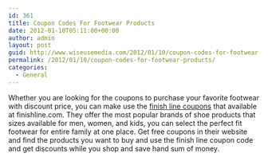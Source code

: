 ```yaml
---
id: 361
title: Coupon Codes For Footwear Products
date: 2012-01-10T05:11:00+00:00
author: admin
layout: post
guid: http://www.wiseusemedia.com/2012/01/10/coupon-codes-for-footwear-products/
permalink: /2012/01/10/coupon-codes-for-footwear-products/
categories:
  - General
---
```

Whether you are looking for the coupons to purchase your favorite footwear with discount price, you can make use the [finish line coupons](http://www.dropdowndeals.com/finish+line-coupons) that available at finishline.com. They offer the most popular brands of shoe products that sizes available for men, women, and kids, you can select the perfect fit footwear for entire family at one place. Get free coupons in their website and find the products you want to buy and use the finish line coupon code and get discounts while you shop and save hand sum of money.